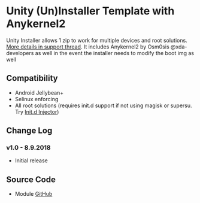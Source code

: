 # Unity (Un)Installer Template with Anykernel2
Unity Installer allows 1 zip to work for multiple devices and root solutions. [More details in support thread](https://forum.xda-developers.com/apps/magisk/module-audio-modification-library-t3579612).
It includes Anykernel2 by Osm0sis @xda-developers as well in the event the installer needs to modify the boot img as well

## Compatibility
* Android Jellybean+
* Selinux enforcing
* All root solutions (requires init.d support if not using magisk or supersu. Try [Init.d Injector](https://forum.xda-developers.com/android/software-hacking/mod-universal-init-d-injector-wip-t3692105))

## Change Log
### v1.0 - 8.9.2018
* Initial release

## Source Code
* Module [GitHub](https://github.com/Zackptg5/Unity)
